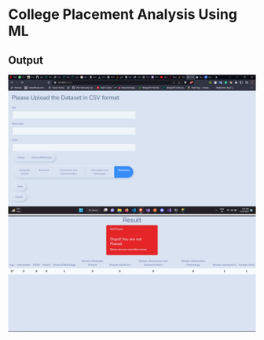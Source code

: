 # College Placement Analysis Using ML

## Output
<img src="extraimages/output1.png">
<img src="extraimages/output2.jpg">
